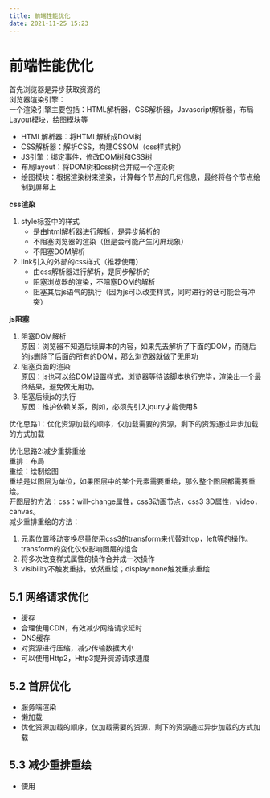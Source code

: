 ```yaml
---
title: 前端性能优化
date: 2021-11-25 15:23
---
```

# 前端性能优化
首先浏览器是异步获取资源的  
浏览器渲染引擎：  
一个渲染引擎主要包括：HTML解析器，CSS解析器，Javascript解析器，布局Layout模块，绘图模块等  
* HTML解析器：将HTML解析成DOM树
* CSS解析器：解析CSS，构建CSSOM（css样式树）
* JS引擎：绑定事件，修改DOM树和CSS树
* 布局layout：将DOM树和css树合并成一个渲染树
* 绘图模块：根据渲染树来渲染，计算每个节点的几何信息，最终将各个节点绘制到屏幕上  

__css渲染__
1. style标签中的样式
    * 是由html解析器进行解析，是异步解析的
    * 不阻塞浏览器的渲染（但是会可能产生闪屏现象）
    * 不阻塞DOM解析
2. link引入的外部的css样式（推荐使用）
    * 由css解析器进行解析，是同步解析的
    * 阻塞浏览器的渲染，不阻塞DOM的解析
    * 阻塞其后js语气的执行（因为js可以改变样式，同时进行的话可能会有冲突）

__js阻塞__  

1. 阻塞DOM解析  
原因：浏览器不知道后续脚本的内容，如果先去解析了下面的DOM，而随后的js删除了后面的所有的DOM，那么浏览器就做了无用功
2. 阻塞页面的渲染  
原因：js也可以给DOM设置样式，浏览器等待该脚本执行完毕，渲染出一个最终结果，避免做无用功。
3. 阻塞后续js的执行  
原因：维护依赖关系，例如，必须先引入jqury才能使用$  


优化思路1：优化资源加载的顺序，仅加载需要的资源，剩下的资源通过异步加载的方式加载  

优化思路2:减少重排重绘  
重排：布局  
重绘：绘制绘图  
重绘是以图层为单位，如果图层中的某个元素需要重绘，那么整个图层都需要重绘。  
开图层的方法：css：will-change属性，css3动画节点，css3 3D属性，video，canvas。  
减少重排重绘的方法：  

1. 元素位置移动变换尽量使用css3的transform来代替对top，left等的操作。transform的变化仅仅影响图层的组合
2. 将多次改变样式属性的操作合并成一次操作
3. visibility不触发重排，依然重绘；display:none触发重排重绘
## 5.1 网络请求优化
* 缓存
* 合理使用CDN，有效减少网络请求延时
* DNS缓存
* 对资源进行压缩，减少传输数据大小
* 可以使用Http2，Http3提升资源请求速度
## 5.2 首屏优化
* 服务端渲染
* 懒加载
* 优化资源加载的顺序，仅加载需要的资源，剩下的资源通过异步加载的方式加载

## 5.3 减少重排重绘
* 使用
